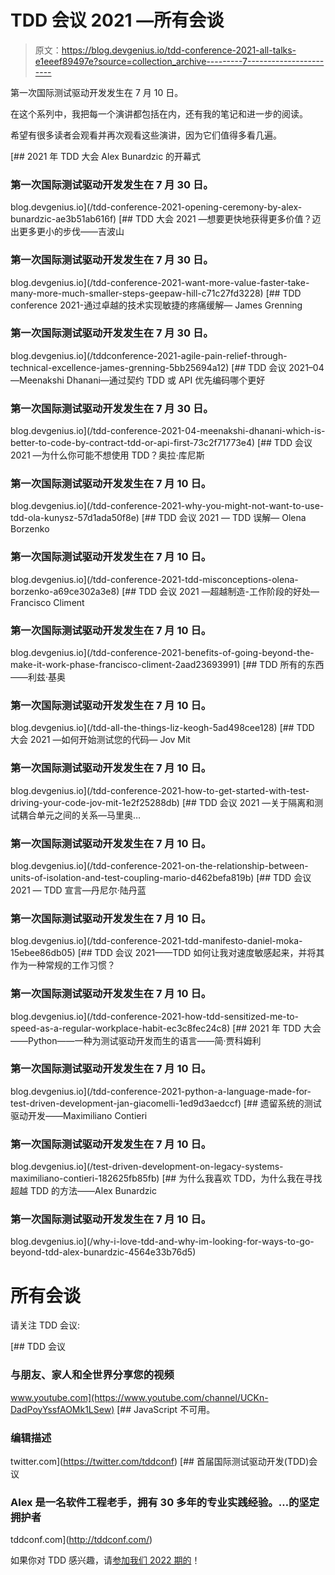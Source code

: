 # TDD 会议 2021 —所有会谈

> 原文：<https://blog.devgenius.io/tdd-conference-2021-all-talks-e1eeef89497e?source=collection_archive---------7----------------------->

第一次国际测试驱动开发发生在 7 月 10 日。

在这个系列中，我把每一个演讲都包括在内，还有我的笔记和进一步的阅读。

希望有很多读者会观看并再次观看这些演讲，因为它们值得多看几遍。

[](/tdd-conference-2021-opening-ceremony-by-alex-bunardzic-ae3b51ab616f) [## 2021 年 TDD 大会 Alex Bunardzic 的开幕式

### 第一次国际测试驱动开发发生在 7 月 30 日。

blog.devgenius.io](/tdd-conference-2021-opening-ceremony-by-alex-bunardzic-ae3b51ab616f) [](/tdd-conference-2021-want-more-value-faster-take-many-more-much-smaller-steps-geepaw-hill-c71c27fd3228) [## TDD 大会 2021 —想要更快地获得更多价值？迈出更多更小的步伐——吉波山

### 第一次国际测试驱动开发发生在 7 月 30 日。

blog.devgenius.io](/tdd-conference-2021-want-more-value-faster-take-many-more-much-smaller-steps-geepaw-hill-c71c27fd3228) [](/tddconference-2021-agile-pain-relief-through-technical-excellence-james-grenning-5bb25694a12) [## TDD conference 2021-通过卓越的技术实现敏捷的疼痛缓解— James Grenning

### 第一次国际测试驱动开发发生在 7 月 30 日。

blog.devgenius.io](/tddconference-2021-agile-pain-relief-through-technical-excellence-james-grenning-5bb25694a12) [](/tdd-conference-2021-04-meenakshi-dhanani-which-is-better-to-code-by-contract-tdd-or-api-first-73c2f71773e4) [## TDD 会议 2021–04—Meenakshi Dhanani—通过契约 TDD 或 API 优先编码哪个更好

### 第一次国际测试驱动开发发生在 7 月 30 日。

blog.devgenius.io](/tdd-conference-2021-04-meenakshi-dhanani-which-is-better-to-code-by-contract-tdd-or-api-first-73c2f71773e4) [](/tdd-conference-2021-why-you-might-not-want-to-use-tdd-ola-kunysz-57d1ada50f8e) [## TDD 会议 2021 —为什么你可能不想使用 TDD？奥拉·库尼斯

### 第一次国际测试驱动开发发生在 7 月 10 日。

blog.devgenius.io](/tdd-conference-2021-why-you-might-not-want-to-use-tdd-ola-kunysz-57d1ada50f8e) [](/tdd-conference-2021-tdd-misconceptions-olena-borzenko-a69ce302a3e8) [## TDD 会议 2021 — TDD 误解— Olena Borzenko

### 第一次国际测试驱动开发发生在 7 月 10 日。

blog.devgenius.io](/tdd-conference-2021-tdd-misconceptions-olena-borzenko-a69ce302a3e8) [](/tdd-conference-2021-benefits-of-going-beyond-the-make-it-work-phase-francisco-climent-2aad23693991) [## TDD 会议 2021 —超越制造-工作阶段的好处— Francisco Climent

### 第一次国际测试驱动开发发生在 7 月 10 日。

blog.devgenius.io](/tdd-conference-2021-benefits-of-going-beyond-the-make-it-work-phase-francisco-climent-2aad23693991) [](/tdd-all-the-things-liz-keogh-5ad498cee128) [## TDD 所有的东西——利兹·基奥

### 第一次国际测试驱动开发发生在 7 月 10 日。

blog.devgenius.io](/tdd-all-the-things-liz-keogh-5ad498cee128) [](/tdd-conference-2021-how-to-get-started-with-test-driving-your-code-jov-mit-1e2f25288db) [## TDD 大会 2021 —如何开始测试您的代码— Jov Mit

### 第一次国际测试驱动开发发生在 7 月 10 日。

blog.devgenius.io](/tdd-conference-2021-how-to-get-started-with-test-driving-your-code-jov-mit-1e2f25288db) [](/tdd-conference-2021-on-the-relationship-between-units-of-isolation-and-test-coupling-mario-d462befa819b) [## TDD 会议 2021 —关于隔离和测试耦合单元之间的关系—马里奥…

### 第一次国际测试驱动开发发生在 7 月 10 日。

blog.devgenius.io](/tdd-conference-2021-on-the-relationship-between-units-of-isolation-and-test-coupling-mario-d462befa819b) [](/tdd-conference-2021-tdd-manifesto-daniel-moka-15ebee86db05) [## TDD 会议 2021 — TDD 宣言—丹尼尔·陆丹蓝

### 第一次国际测试驱动开发发生在 7 月 10 日。

blog.devgenius.io](/tdd-conference-2021-tdd-manifesto-daniel-moka-15ebee86db05) [](/tdd-conference-2021-how-tdd-sensitized-me-to-speed-as-a-regular-workplace-habit-ec3c8fec24c8) [## TDD 会议 2021——TDD 如何让我对速度敏感起来，并将其作为一种常规的工作习惯？

### 第一次国际测试驱动开发发生在 7 月 10 日。

blog.devgenius.io](/tdd-conference-2021-how-tdd-sensitized-me-to-speed-as-a-regular-workplace-habit-ec3c8fec24c8) [](/tdd-conference-2021-python-a-language-made-for-test-driven-development-jan-giacomelli-1ed9d3aedccf) [## 2021 年 TDD 大会——Python——一种为测试驱动开发而生的语言——简·贾科姆利

### 第一次国际测试驱动开发发生在 7 月 10 日。

blog.devgenius.io](/tdd-conference-2021-python-a-language-made-for-test-driven-development-jan-giacomelli-1ed9d3aedccf) [](/test-driven-development-on-legacy-systems-maximiliano-contieri-182625fb85fb) [## 遗留系统的测试驱动开发——Maximiliano Contieri

### 第一次国际测试驱动开发发生在 7 月 10 日。

blog.devgenius.io](/test-driven-development-on-legacy-systems-maximiliano-contieri-182625fb85fb) [](/why-i-love-tdd-and-why-im-looking-for-ways-to-go-beyond-tdd-alex-bunardzic-4564e33b76d5) [## 为什么我喜欢 TDD，为什么我在寻找超越 TDD 的方法——Alex Bunardzic

### 第一次国际测试驱动开发发生在 7 月 10 日。

blog.devgenius.io](/why-i-love-tdd-and-why-im-looking-for-ways-to-go-beyond-tdd-alex-bunardzic-4564e33b76d5) 

# 所有会谈

请关注 TDD 会议:

[](https://www.youtube.com/channel/UCKn-DadPoyYssfAOMk1LSew) [## TDD 会议

### 与朋友、家人和全世界分享您的视频

www.youtube.com](https://www.youtube.com/channel/UCKn-DadPoyYssfAOMk1LSew) [](https://twitter.com/tddconf) [## JavaScript 不可用。

### 编辑描述

twitter.com](https://twitter.com/tddconf) [](http://tddconf.com/) [## 首届国际测试驱动开发(TDD)会议

### Alex 是一名软件工程老手，拥有 30 多年的专业实践经验。…的坚定拥护者

tddconf.com](http://tddconf.com/) 

如果你对 TDD 感兴趣，请[参加我们 2022 期的](http://tddconf.com/)！